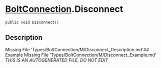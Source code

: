 # [BoltConnection](Types/BoltConnection.md).Disconnect
`public void Disconnect()`
## Description
Missing File 'Types/BoltConnection/M/Disconnect_Description.md'## Example
Missing File 'Types/BoltConnection/M/Disconnect_Example.md'
*THIS IS AN AUTOGENERATED FILE, DO NOT EDIT*
